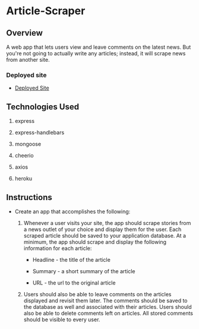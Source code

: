 # Article-Scraper

## Overview

A web app that lets users view and leave comments on the latest news. But you're not going to actually write any articles; instead, it will scrape news from another site.

### Deployed site

- [Deployed Site](https://murmuring-badlands-76956.herokuapp.com/)

## Technologies Used

1.  express

2.  express-handlebars

3.  mongoose

4.  cheerio

5.  axios

6.  heroku

## Instructions

- Create an app that accomplishes the following:

  1. Whenever a user visits your site, the app should scrape stories from a news outlet of your choice and display them for the user. Each scraped article should be saved to your application database. At a minimum, the app should scrape and display the following information for each article:

     - Headline - the title of the article

     - Summary - a short summary of the article

     - URL - the url to the original article

  2. Users should also be able to leave comments on the articles displayed and revisit them later. The comments should be saved to the database as well and associated with their articles. Users should also be able to delete comments left on articles. All stored comments should be visible to every user.
